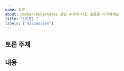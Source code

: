 ```yaml
---
name: 토론
about: Docker/Kubernetes 관련 주제에 대한 토론을 시작하세요
title: "[토론] "
labels: ["discussion"]
---
```


## 토론 주제
<!-- 어떤 주제에 대해 토론하고 싶으신가요? -->

## 내용
<!-- 자유로운 서술 -->

